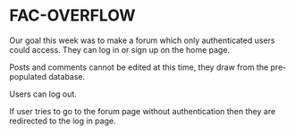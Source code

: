 # FAC-OVERFLOW

Our goal this week was to make a forum which only authenticated users could access. They can log in or sign up on the home page. 

Posts and comments cannot be edited at this time, they draw from the pre-populated database.

Users can log out.

If user tries to go to the forum page without authentication then they are redirected to the log in page.
